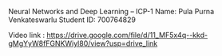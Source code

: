 Neural Networks and Deep Learning – ICP-1
Name: Pula Purna Venkateswarlu
Student ID: 700764829

Video link :  https://drive.google.com/file/d/11_MF5x4q--kkd-gMgYyW8fFGNKWiyl80/view?usp=drive_link
